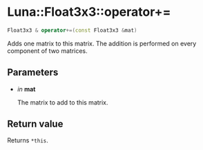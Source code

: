 # Luna::Float3x3::operator+=

```c++
Float3x3 & operator+=(const Float3x3 &mat)
```

Adds one matrix to this matrix. The addition is performed on every component of two matrices. 



## Parameters
* *in* **mat**

    The matrix to add to this matrix. 

## Return value
Returns `*this`. 

